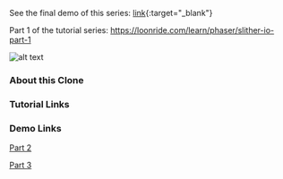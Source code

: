 See the final demo of this series: [link](https://loonride.com/examples/slither-io/slither-io/){:target="_blank"}

Part 1 of the tutorial series: <a href="https://loonride.com/learn/phaser/slither-io-part-1" target="_blank">https://loonride.com/learn/phaser/slither-io-part-1</a>

![alt text](https://firebasestorage.googleapis.com/v0/b/loon-ride-webpage.appspot.com/o/media%2F-Ko8Qs0e-jOLtO9GX2Va?alt=media&token=91332f8c-453b-438c-a89f-b65223529acc "how to make Slither.io Part 1")

### About this Clone



### Tutorial Links



### Demo Links

<a href="https://loonride.com/examples/slither-io/part-2/" target="_blank">Part 2</a>

<a href="https://loonride.com/examples/slither-io/part-3/" target="_blank">Part 3</a>
